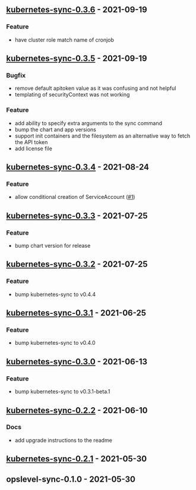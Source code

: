<a name="kubernetes-sync-0.3.6"></a>
## [kubernetes-sync-0.3.6] - 2021-09-19
### Feature
- have cluster role match name of cronjob


<a name="kubernetes-sync-0.3.5"></a>
## [kubernetes-sync-0.3.5] - 2021-09-19
### Bugfix
- remove default apitoken value as it was confusing and not helpful
- templating of securityContext was not working

### Feature
- add ability to specify extra arguments to the sync command
- bump the chart and app versions
- support init containers and the filesystem as an alternative way to fetch the API token
- add license file


<a name="kubernetes-sync-0.3.4"></a>
## [kubernetes-sync-0.3.4] - 2021-08-24
### Feature
- allow conditional creation of ServiceAccount ([#1](https://github.com/OpsLevel/helm-charts/issues/1))


<a name="kubernetes-sync-0.3.3"></a>
## [kubernetes-sync-0.3.3] - 2021-07-25
### Feature
- bump chart version for release


<a name="kubernetes-sync-0.3.2"></a>
## [kubernetes-sync-0.3.2] - 2021-07-25
### Feature
- bump kubernetes-sync to v0.4.4


<a name="kubernetes-sync-0.3.1"></a>
## [kubernetes-sync-0.3.1] - 2021-06-25
### Feature
- bump kubernetes-sync to v0.4.0


<a name="kubernetes-sync-0.3.0"></a>
## [kubernetes-sync-0.3.0] - 2021-06-13
### Feature
- bump kubernetes-sync to v0.3.1-beta.1


<a name="kubernetes-sync-0.2.2"></a>
## [kubernetes-sync-0.2.2] - 2021-06-10
### Docs
- add upgrade instructions to the readme


<a name="kubernetes-sync-0.2.1"></a>
## [kubernetes-sync-0.2.1] - 2021-05-30

<a name="opslevel-sync-0.1.0"></a>
## opslevel-sync-0.1.0 - 2021-05-30

[Unreleased]: https://github.com/OpsLevel/helm-charts/compare/kubernetes-sync-0.3.6...HEAD
[kubernetes-sync-0.3.6]: https://github.com/OpsLevel/helm-charts/compare/kubernetes-sync-0.3.5...kubernetes-sync-0.3.6
[kubernetes-sync-0.3.5]: https://github.com/OpsLevel/helm-charts/compare/kubernetes-sync-0.3.4...kubernetes-sync-0.3.5
[kubernetes-sync-0.3.4]: https://github.com/OpsLevel/helm-charts/compare/kubernetes-sync-0.3.3...kubernetes-sync-0.3.4
[kubernetes-sync-0.3.3]: https://github.com/OpsLevel/helm-charts/compare/kubernetes-sync-0.3.2...kubernetes-sync-0.3.3
[kubernetes-sync-0.3.2]: https://github.com/OpsLevel/helm-charts/compare/kubernetes-sync-0.3.1...kubernetes-sync-0.3.2
[kubernetes-sync-0.3.1]: https://github.com/OpsLevel/helm-charts/compare/kubernetes-sync-0.3.0...kubernetes-sync-0.3.1
[kubernetes-sync-0.3.0]: https://github.com/OpsLevel/helm-charts/compare/kubernetes-sync-0.2.2...kubernetes-sync-0.3.0
[kubernetes-sync-0.2.2]: https://github.com/OpsLevel/helm-charts/compare/kubernetes-sync-0.2.1...kubernetes-sync-0.2.2
[kubernetes-sync-0.2.1]: https://github.com/OpsLevel/helm-charts/compare/opslevel-sync-0.1.0...kubernetes-sync-0.2.1
